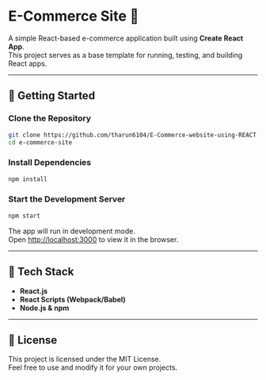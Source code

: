 # E-Commerce Site 🛒

A simple React-based e-commerce application built using **Create React App**.  
This project serves as a base template for running, testing, and building React apps.

---

## 🚀 Getting Started

### Clone the Repository
```bash
git clone https://github.com/tharun6104/E-Commerce-website-using-REACT.JS.git
cd e-commerce-site
```

### Install Dependencies
```bash
npm install
```

### Start the Development Server
```bash
npm start
```
The app will run in development mode.  
Open [http://localhost:3000](http://localhost:3000) to view it in the browser.

---


## 📌 Tech Stack
- **React.js**
- **React Scripts (Webpack/Babel)**
- **Node.js & npm**

---

## 📜 License
This project is licensed under the MIT License.  
Feel free to use and modify it for your own projects.
